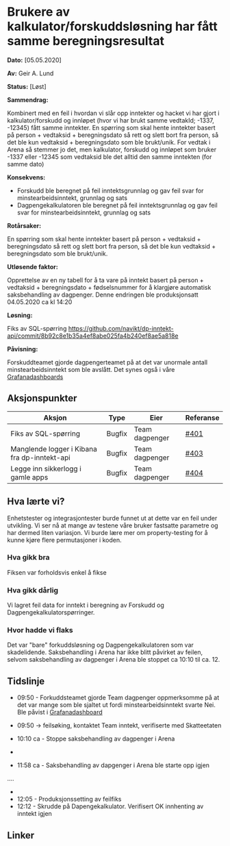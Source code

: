 # Brukere av kalkulator/forskuddsløsning har fått samme beregningsresultat

**Dato:** [05.05.2020]

**Av:** Geir A. Lund

**Status:** [Løst]

**Sammendrag:** 


Kombinert med en feil i hvordan vi slår opp inntekter og hacket vi har gjort i kalkulator/forskudd og innløpet (hvor vi har brukt samme vedtakId; -1337, -12345) fått samme inntekter. 
En spørring som skal hente inntekter basert på person + vedtaksid + beregningsdato så rett og slett bort fra person, så det ble kun vedtaksid + beregningsdato som ble brukt/unik. For vedtak i Arena så stemmer jo det, men kalkulator, forskudd og innløpet som bruker -1337 eller -12345 som vedtaksid ble det alltid den samme inntekten (for samme dato)


**Konsekvens:** 

- Forskudd ble beregnet på feil inntektsgrunnlag og gav feil svar for minstearbeidsinntekt, grunnlag og sats
- Dagpengekalkulatoren ble beregnet på feil inntektsgrunnlag og gav feil svar for minstearbeidsinntekt, grunnlag og sats

**Rotårsaker:** 

En spørring som skal hente inntekter basert på person + vedtaksid + beregningsdato så rett og slett bort fra person, så det ble kun vedtaksid + beregningsdato som ble brukt/unik.

**Utløsende faktor:**

Opprettelse av en ny tabell for å ta vare på inntekt basert på  person + vedtaksid + beregningsdato + fødselsnummer for å klargjøre automatisk saksbehandling av dagpenger. Denne endringen ble produksjonsatt 04.05.2020 ca kl 14:20 

**Løsning:** 

Fiks av SQL-spørring https://github.com/navikt/dp-inntekt-api/commit/8b92c8e1b35a4ef8abe025fa4b240ef8ae5a818e 

**Påvisning:** 

Forskuddteamet gjorde dagpengerteamet på at det var unormale antall minstearbeidsinntekt som ble avslått. Det synes også i våre [Grafanadashboards](https://grafana.adeo.no/dashboard/snapshot/fNMNpbOFEfBqVkUpgHT64Jq9zGtw4kOd)

## Aksjonspunkter

| Aksjon | Type | Eier | Referanse |
| ------ | ---- | ---- | --- |
| Fiks av SQL-spørring | Bugfix | Team dagpenger | [#401](https://github.com/navikt/dagpenger/issues/401)
| Manglende logger i Kibana fra dp-inntekt-api | Bugfix | Team dagpenger | [#403](https://github.com/navikt/dagpenger/issues/403)
| Legge inn sikkerlogg i gamle apps | Bugfix | Team dagpenger | [#404](https://github.com/navikt/dagpenger/issues/404)

## Hva lærte vi?

Enhetstester og integrasjontester burde funnet ut at dette var en feil under utvikling. Vi ser nå at mange av testene våre bruker fastsatte parametre og har dermed liten variasjon. Vi burde lære mer om property-testing for å kunne kjøre flere permutasjoner i koden. 

### Hva gikk bra

Fiksen var forholdsvis enkel å fikse


### Hva gikk dårlig

Vi lagret feil data for inntekt i beregning av Forskudd og Dagpengekalkulatorspørringer. 


### Hvor hadde vi flaks

Det var "bare" forkuddsløsning og Dagpengekalkulatoren som var skadelidende. Saksbehandling i Arena har ikke blitt påvirket av feilen, selvom saksbehandling av dagpenger i Arena ble stoppet ca 10:10 til ca. 12.  

## Tidslinje

- 09:50 - Forkuddsteamet gjorde Team dagpenger oppmerksomme på at det var mange som ble sjaltet ut fordi minstearbeidsinntekt svarte Nei. Ble påvist i [Grafanadashboard](https://grafana.adeo.no/dashboard/snapshot/fNMNpbOFEfBqVkUpgHT64Jq9zGtw4kOd) 
- 09:50 -> feilsøking, kontaktet Team inntekt, verifiserte med Skatteetaten
- 10:10 ca - Stoppe saksbehandling av dagpenger i Arena 
- 

- 11:58 ca - Saksbehandling av dapgenger i Arena ble starte opp igjen


....

- 
- 12:05 - Produksjonssetting av feilfiks
- 12:12 - Skrudde på Dapengekalkulator. Verifisert OK innhenting av inntekt igjen


## Linker

